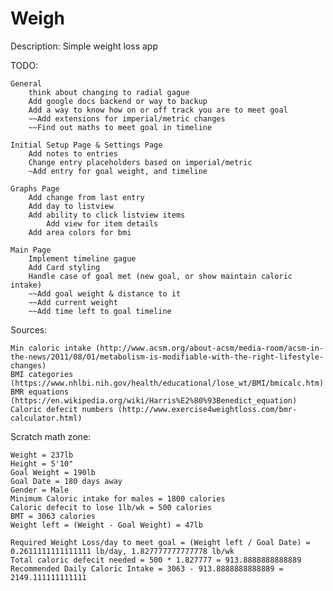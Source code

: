 # Weigh

Description: Simple weight loss app


TODO:

	General
		think about changing to radial gague
		Add google docs backend or way to backup
		Add a way to know how on or off track you are to meet goal
		~~Add extensions for imperial/metric changes
		~~Find out maths to meet goal in timeline

	Initial Setup Page & Settings Page
		Add notes to entries
		Change entry placeholders based on imperial/metric
		~Add entry for goal weight, and timeline

	Graphs Page
		Add change from last entry
		Add day to listview
		Add ability to click listview items
			Add view for item details
		Add area colors for bmi

	Main Page
		Implement timeline gague
		Add Card styling
		Handle case of goal met (new goal, or show maintain caloric intake)
		~~Add goal weight & distance to it
		~~Add current weight
		~~Add time left to goal timeline


Sources:

	Min caloric intake (http://www.acsm.org/about-acsm/media-room/acsm-in-the-news/2011/08/01/metabolism-is-modifiable-with-the-right-lifestyle-changes)
	BMI categories (https://www.nhlbi.nih.gov/health/educational/lose_wt/BMI/bmicalc.htm)
	BMR equations (https://en.wikipedia.org/wiki/Harris%E2%80%93Benedict_equation)
	Caloric defecit numbers (http://www.exercise4weightloss.com/bmr-calculator.html)


Scratch math zone:

	Weight = 237lb
	Height = 5'10"
	Goal Weight = 190lb
	Goal Date = 180 days away
	Gender = Male
	Minimum Caloric intake for males = 1800 calories
	Caloric defecit to lose 1lb/wk = 500 calories
	BMT = 3063 calories
	Weight left = (Weight - Goal Weight) = 47lb

	Required Weight Loss/day to meet goal = (Weight left / Goal Date) = 0.2611111111111111 lb/day, 1.827777777777778 lb/wk
	Total caloric defecit needed = 500 * 1.827777 = 913.8888888888889
	Recommended Daily Caloric Intake = 3063 - 913.8888888888889 = 2149.111111111111